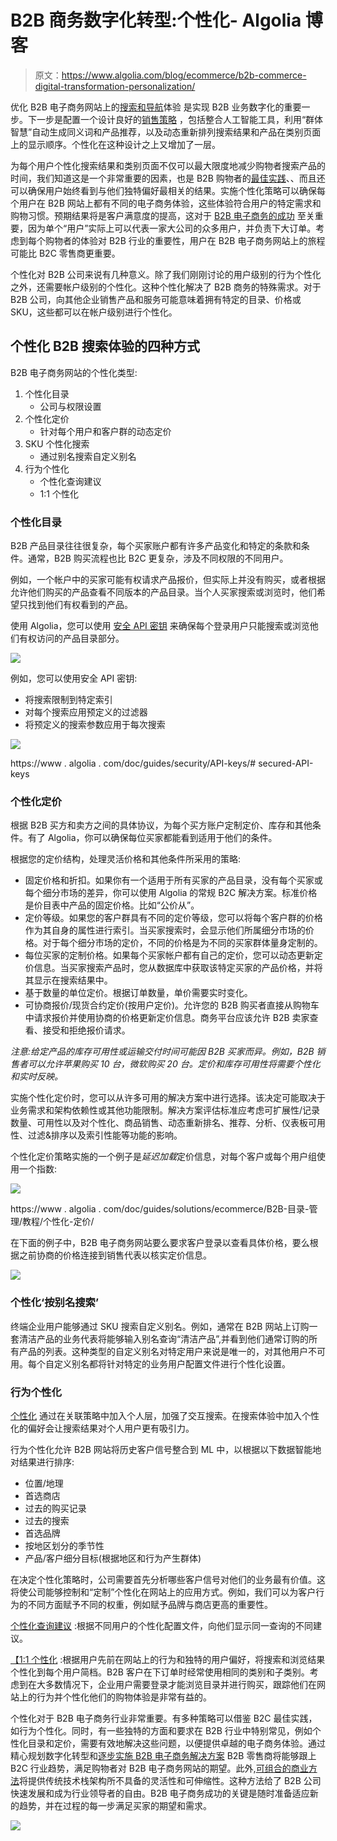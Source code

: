 # B2B 商务数字化转型:个性化- Algolia 博客

> 原文：<https://www.algolia.com/blog/ecommerce/b2b-commerce-digital-transformation-personalization/>

优化 B2B 电子商务网站上的[搜索和导航](https://www.algolia.com/blog/ecommerce/b2b-commerce-digital-transformation-search-filtering-sorting-and-navigation/)体验 是实现 B2B 业务数字化的重要一步。下一步是配置一个设计良好的[销售策略](https://www.algolia.com/blog/ecommerce/b2b-commerce-digital-transformation-merchandising-and-ai-optimizations/) ，包括整合人工智能工具，利用“群体智慧”自动生成同义词和产品推荐，以及动态重新排列搜索结果和产品在类别页面上的显示顺序。个性化在这种设计之上又增加了一层。

为每个用户个性化搜索结果和类别页面不仅可以最大限度地减少购物者搜索产品的时间，我们知道这是一个非常重要的因素，也是 B2B 购物者的[最佳实践](https://www.algolia.com/blog/ecommerce/b2b-commerce-digital-transformation-why-should-b2b-retailers-adopt-b2c-best-practices/)、、而且还可以确保用户始终看到与他们独特偏好最相关的结果。实施个性化策略可以确保每个用户在 B2B 网站上都有不同的电子商务体验，这些体验符合用户的特定需求和购物习惯。预期结果将是客户满意度的提高，这对于 [B2B 电子商务的成功](https://www.algolia.com/blog/ecommerce/b2b-commerce-digital-transformation-why-should-b2b-retailers-adopt-b2c-best-practices/) 至关重要，因为单个“用户”实际上可以代表一家大公司的众多用户，并负责下大订单。考虑到每个购物者的体验对 B2B 行业的重要性，用户在 B2B 电子商务网站上的旅程可能比 B2C 零售商更重要。

个性化对 B2B 公司来说有几种意义。除了我们刚刚讨论的用户级别的行为个性化之外，还需要帐户级别的个性化。这种个性化解决了 B2B 商务的特殊需求。对于 B2B 公司，向其他企业销售产品和服务可能意味着拥有特定的目录、价格或 SKU，这些都可以在帐户级别进行个性化。

## [](#four-ways-to-personalize-the-b2b-search-experience)个性化 B2B 搜索体验的四种方式

B2B 电子商务网站的个性化类型:

1.  个性化目录
    *   公司与权限设置
2.  个性化定价
    *   针对每个用户和客户群的动态定价
3.  SKU 个性化搜索
    *   通过别名搜索自定义别名
4.  行为个性化
    *   个性化查询建议
    *   1:1 个性化

### [](#personalized-catalogs%c2%a0)**个性化目录**

B2B 产品目录往往很复杂，每个买家账户都有许多产品变化和特定的条款和条件。通常，B2B 购买流程也比 B2C 更复杂，涉及不同权限的不同用户。

例如，一个帐户中的买家可能有权请求产品报价，但实际上并没有购买，或者根据允许他们购买的产品查看不同版本的产品目录。当个人买家搜索或浏览时，他们希望只找到他们有权看到的产品。

使用 Algolia，您可以使用 [安全 API 密钥](https://www.algolia.com/doc/guides/security/api-keys/#secured-api-keys) 来确保每个登录用户只能搜索或浏览他们有权访问的产品目录部分。

![](img/1d41ff8a48f41e64958a5f29f092e693.png)

例如，您可以使用安全 API 密钥:

*   将搜索限制到特定索引
*   对每个搜索应用预定义的过滤器
*   将预定义的搜索参数应用于每次搜索

![](img/563e7b9c6fbf2274026ec60d3debeb77.png)

https://www . algolia . com/doc/guides/security/API-keys/# secured-API-keys

### [](#personalized-pricing%c2%a0)**个性化定价**

根据 B2B 买方和卖方之间的具体协议，为每个买方账户定制定价、库存和其他条件。有了 Algolia，你可以确保每位买家都能看到适用于他们的条件。

根据您的定价结构，处理灵活价格和其他条件所采用的策略:

*   固定价格和折扣。如果你有一个适用于所有买家的产品目录，没有每个买家或每个细分市场的差异，你可以使用 Algolia 的常规 B2C 解决方案。标准价格是价目表中产品的固定价格。比如“公价从”。
*   定价等级。如果您的客户群具有不同的定价等级，您可以将每个客户群的价格作为其自身的属性进行索引。当买家搜索时，会显示他们所属细分市场的价格。对于每个细分市场的定价，不同的价格是为不同的买家群体量身定制的。
*   每位买家的定制价格。如果每个买家帐户都有自己的定价，您可以动态更新定价信息。当买家搜索产品时，您从数据库中获取该特定买家的产品价格，并将其显示在搜索结果中。
*   基于数量的单位定价。根据订单数量，单价需要实时变化。
*   可协商报价/现货合约定价(按用户定价)。允许您的 B2B 购买者直接从购物车中请求报价并使用协商的价格更新定价信息。商务平台应该允许 B2B 卖家查看、接受和拒绝报价请求。

*注意:给定产品的库存可用性或运输交付时间可能因 B2B 买家而异。例如，B2B 销售者可以允许苹果购买 10 台，微软购买 20 台。定价和库存可用性将需要个性化和实时反映。*

实施个性化定价时，您可以从许多可用的解决方案中进行选择。该决定可能取决于业务需求和架构依赖性或其他功能限制。解决方案评估标准应考虑可扩展性/记录数量、可用性以及对个性化、商品销售、动态重新排名、推荐、分析、仪表板可用性、过滤&排序以及索引性能等功能的影响。

个性化定价策略实施的一个例子是*延迟加载*定价信息，对每个客户或每个用户组使用一个指数:

![](img/ac652afc6518b787b95ba17a7244192a.png)

https://www . algolia . com/doc/guides/solutions/ecommerce/B2B-目录-管理/教程/个性化-定价/

在下面的例子中，B2B 电子商务网站要么要求客户登录以查看具体价格，要么根据之前协商的价格连接到销售代表以核实定价信息。

![](img/a5436c22e00d94872c76a773275b4838.png)

### [](#personalized-search-by-alias%c2%a0)**个性化‘按别名搜索’**

终端企业用户能够通过 SKU 搜索自定义别名。例如，通常在 B2B 网站上订购一套清洁产品的业务代表将能够输入别名查询“清洁产品”,并看到他们通常订购的所有产品的列表。这种类型的自定义别名对特定用户来说是唯一的，对其他用户不可用。每个自定义别名都将针对特定的业务用户配置文件进行个性化设置。

### [](#behavioral-personalization%c2%a0)**行为个性化**

[个性化](https://www.algolia.com/products/search-and-discovery/personalization/) 通过在关联策略中加入个人层，加强了交互搜索。在搜索体验中加入个性化的偏好会让搜索结果对个人用户更有吸引力。

行为个性化允许 B2B 网站将历史客户信号整合到 ML 中，以根据以下数据智能地对结果进行排序:

*   位置/地理
*   首选商店
*   过去的购买记录
*   过去的搜索
*   首选品牌
*   按地区划分的季节性
*   产品/客户细分目标(根据地区和行为产生群体)

在决定个性化策略时，公司需要首先分析哪些客户信号对他们的业务最有价值。这将使公司能够控制和“定制”个性化在网站上的应用方式。例如，我们可以为客户行为的不同方面赋予不同的权重，例如赋予品牌与商店更高的重要性。

[个性化查询建议](https://www.algolia.com/doc/guides/building-search-ui/ui-and-ux-patterns/query-suggestions/how-to/personalizing-suggestions/js/) :根据不同用户的个性化配置文件，向他们显示同一查询的不同建议。

[【1:1 个性化](https://www.algolia.com/doc/guides/personalization/what-is-personalization/%5D) :根据用户先前在网站上的行为和独特的用户偏好，将搜索和浏览结果个性化到每个用户简档。B2B 客户在下订单时经常使用相同的类别和子类别。考虑到在大多数情况下，企业用户需要登录才能浏览目录并进行购买，跟踪他们在网站上的行为并个性化他们的购物体验是非常有益的。

个性化对于 B2B 电子商务行业非常重要。有多种策略可以借鉴 B2C 最佳实践，如行为个性化。同时，有一些独特的方面和要求在 B2B 行业中特别常见，例如个性化目录和定价，需要有效地解决这些问题，以便提供卓越的电子商务体验。通过精心规划数字化转型和[逐步实施 B2B 电子商务解决方案](https://www.algolia.com/blog/ecommerce/b2b-commerce-digital-transformation-how-to-build-a-successful-b2b-ecommerce-website-incorporating-best-industry-practices/) B2B 零售商将能够跟上 B2C 行业趋势，满足购物者对 B2B 电子商务网站的期望。此外,[可组合的商业方法](https://www.algolia.com/blog/ecommerce/composable-commerce-how-to-select-best-of-breed-components-to-meet-your-business-needs/)将提供传统技术栈架构所不具备的灵活性和可伸缩性。这种方法给了 B2B 公司快速发展和成为行业领导者的自由。B2B 电子商务成功的关键是随时准备适应新的趋势，并在过程的每一步满足买家的期望和需求。

[![](img/714f4d70fdf0626dfe8f77dfd88813af.png)](https://www.algolia.com/search-inspiration-library/?configure%5BhitsPerPage%5D=9&indices%5BPROD_algolia_com-inspiration-library_query_suggestions%5D%5Bconfigure%5D%5BhitsPerPage%5D=6&indices%5BPROD_algolia_com-inspiration-library_query_suggestions%5D%5BrefinementList%5D%5Bpage%5D=1&indices%5BPROD_algolia_com-inspiration-library_query_suggestions%5D%5Bpage%5D=1&page=1&refinementList%5Bindustry%5D%5B0%5D=B2B%20Retail&refinementList%5BbizDevTools%5D=&refinementList%5BuseCase%5D=&refinementList%5BimpactedPage%5D=&query=)